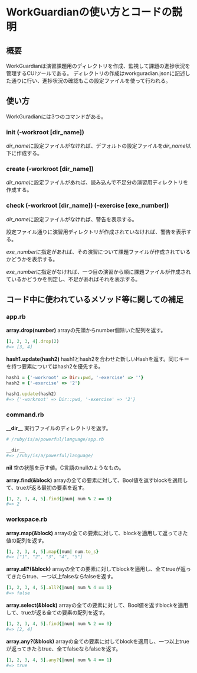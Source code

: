 # WorkGuardianの使い方とコードの説明

## 概要

WorkGuardianは演習課題用のディレクトリを作成、監視して課題の進捗状況を管理するCUIツールである。
ディレクトリの作成はworkguradian.jsonに記述した通りに行い、進捗状況の確認もこの設定ファイルを使って行われる。

## 使い方

WorkGuradianには3つのコマンドがある。

### init (-workroot [dir_name])

*dir_name*に設定ファイルがなければ、デフォルトの設定ファイルを*dir_name*以下に作成する。

### create (-workroot [dir_name])

*dir_name*に設定ファイルがあれば、読み込んで不足分の演習用ディレクトリを作成する。

### check (-workroot [dir_name]) (-exercise [exe_number])

*dir_name*に設定ファイルがなければ、警告を表示する。

設定ファイル通りに演習用ディレクトリが作成されていなければ、警告を表示する。

*exe_number*に指定があれば、その演習について課題ファイルが作成されているかどうかを表示する。

*exe_number*に指定がなければ、一つ目の演習から順に課題ファイルが作成されているかどうかを判定し、不足があればそれを表示する。

## コード中に使われているメソッド等に関しての補足

### app.rb

**array.drop(number)**
arrayの先頭からnumber個除いた配列を返す。

```ruby
[1, 2, 3, 4].drop(2)
#=> [3, 4]
```

**hash1.update(hash2)**
hash1とhash2を合わせた新しいHashを返す。同じキーを持つ要素についてはhash2を優先する。

```ruby
hash1 = {'-workroot' => Dir::pwd, '-exercise' => ''}
hash2 = {'-exercise' => '2'}

hash1.update(hash2)
#=> {'-workroot' => Dir::pwd, '-exercise' => '2'}
```

### command.rb

**\_\_dir\_\_**
実行ファイルのディレクトリを返す。

```ruby
# /ruby/is/a/powerful/language/app.rb

__dir__
#=> /ruby/is/a/powerful/language/
```

**nil**
空の状態を示す値。C言語のnullのようなもの。

**array.find(&block)**
arrayの全ての要素に対して、Bool値を返すblockを適用して、trueが返る最初の要素を返す。

```ruby
[1, 2, 3, 4, 5].find{|num| num % 2 == 0}
#=> 2
```

### workspace.rb

**array.map(&block)**
arrayの全ての要素に対して、blockを適用して返ってきた値の配列を返す。

```ruby
[1, 2, 3, 4, 5].map{|num| num.to_s}
#=> ["1", "2", "3", "4", "5"]
```

**array.all?(&block)**
arrayの全ての要素に対してblockを適用し、全てtrueが返ってきたらtrue、一つ以上falseならfalseを返す。

```ruby
[1, 2, 3, 4, 5].all?{|num| num % 4 == 1}
#=> false
```

**array.select(&block)**
arrayの全ての要素に対して、Bool値を返すblockを適用して、trueが返る全ての要素の配列を返す。

```ruby
[1, 2, 3, 4, 5].find{|num| num % 2 == 0}
#=> [2, 4]
```

**array.any?(&block)**
arrayの全ての要素に対してblockを適用し、一つ以上trueが返ってきたらtrue、全てfalseならfalseを返す。

```ruby
[1, 2, 3, 4, 5].any?{|num| num % 4 == 1}
#=> true
```